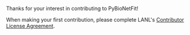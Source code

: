 Thanks for your interest in contributing to PyBioNetFit!

When making your first contribution, please complete LANL's
<a href="https://www.clahub.com/agreements/lanl/PyBNF">Contributor License Agreement</a>.